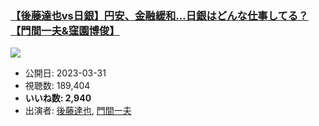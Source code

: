 ### [【後藤達也vs日銀】円安、金融緩和…日銀はどんな仕事してる？【門間一夫&窪園博俊】](https://www.youtube.com/watch?v=qVW3NqkLeSI)
[![](https://img.youtube.com/vi/qVW3NqkLeSI/sddefault.jpg)](https://www.youtube.com/watch?v=qVW3NqkLeSI)
-   公開日: 2023-03-31
-   視聴数: 189,404
-   **いいね数: 2,940**
-   出演者: [後藤達也](/rehacq_fan/people/後藤達也 "wikilink"), [門間一夫](/rehacq_fan/people/門間一夫 "wikilink")
